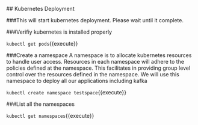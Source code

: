 ## Kubernetes Deployment

###This will start kubernetes deployment. Please wait until it complete.

###Verifiy kubernetes is installed properly

`kubectl get pods`{{execute}}

###Create a namespace
A namespace is to allocate kubernetes resources to handle user access. Resources in each namespace will adhere to the policies defined at the namespace. This facilitates in providing group level control over the resources defined in the namespace. We will use this namespace to deploy all our applications including kafka 

`kubectl create namespace testspace`{{execute}}

###List all the namespaces

`kubectl get namespaces`{{execute}}

